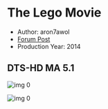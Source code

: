 # The Lego Movie

* Author: aron7awol
* [Forum Post](https://www.avsforum.com/threads/bass-eq-for-filtered-movies.2995212/post-56865518)
* Production Year: 2014

## DTS-HD MA 5.1

![img 0](https://i.imgur.com/KAAZfb7.jpg)

![img 0](https://i.imgur.com/gjY5lIg.png)

